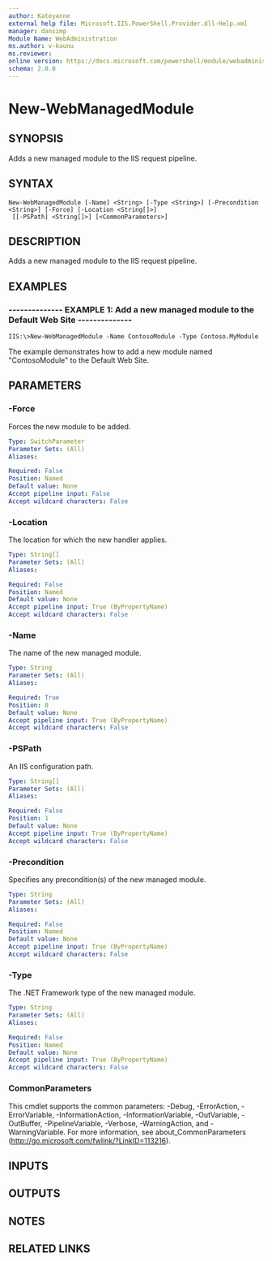 ```yaml
---
author: Kateyanne
external help file: Microsoft.IIS.PowerShell.Provider.dll-Help.xml
manager: dansimp
Module Name: WebAdministration
ms.author: v-kaunu
ms.reviewer: 
online version: https://docs.microsoft.com/powershell/module/webadministration/new-webmanagedmodule?view=windowsserver2012-ps&wt.mc_id=ps-gethelp
schema: 2.0.0
---
```


# New-WebManagedModule

## SYNOPSIS
Adds a new managed module to the IIS request pipeline.

## SYNTAX

```
New-WebManagedModule [-Name] <String> [-Type <String>] [-Precondition <String>] [-Force] [-Location <String[]>]
 [[-PSPath] <String[]>] [<CommonParameters>]
```

## DESCRIPTION
Adds a new managed module to the IIS request pipeline.

## EXAMPLES

### -------------- EXAMPLE 1: Add a new managed module to the Default Web Site --------------
```
IIS:\>New-WebManagedModule -Name ContosoModule -Type Contoso.MyModule
```

The example demonstrates how to add a new module named "ContosoModule" to the Default Web Site.

## PARAMETERS

### -Force
Forces the new module to be added.

```yaml
Type: SwitchParameter
Parameter Sets: (All)
Aliases: 

Required: False
Position: Named
Default value: None
Accept pipeline input: False
Accept wildcard characters: False
```

### -Location
The location for which the new handler applies.

```yaml
Type: String[]
Parameter Sets: (All)
Aliases: 

Required: False
Position: Named
Default value: None
Accept pipeline input: True (ByPropertyName)
Accept wildcard characters: False
```

### -Name
The name of the new managed module.

```yaml
Type: String
Parameter Sets: (All)
Aliases: 

Required: True
Position: 0
Default value: None
Accept pipeline input: True (ByPropertyName)
Accept wildcard characters: False
```

### -PSPath
An IIS configuration path.

```yaml
Type: String[]
Parameter Sets: (All)
Aliases: 

Required: False
Position: 1
Default value: None
Accept pipeline input: True (ByPropertyName)
Accept wildcard characters: False
```

### -Precondition
Specifies any precondition(s) of the new managed module.

```yaml
Type: String
Parameter Sets: (All)
Aliases: 

Required: False
Position: Named
Default value: None
Accept pipeline input: True (ByPropertyName)
Accept wildcard characters: False
```

### -Type
The .NET Framework type of the new managed module.

```yaml
Type: String
Parameter Sets: (All)
Aliases: 

Required: False
Position: Named
Default value: None
Accept pipeline input: True (ByPropertyName)
Accept wildcard characters: False
```

### CommonParameters
This cmdlet supports the common parameters: -Debug, -ErrorAction, -ErrorVariable, -InformationAction, -InformationVariable, -OutVariable, -OutBuffer, -PipelineVariable, -Verbose, -WarningAction, and -WarningVariable. For more information, see about_CommonParameters (http://go.microsoft.com/fwlink/?LinkID=113216).

## INPUTS

## OUTPUTS

## NOTES

## RELATED LINKS

